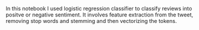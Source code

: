 In this notebook I used logistic regression classifier to classify reviews into positve or negative sentiment. It involves feature extraction from the tweet, removing stop words and stemming and then vectorizing the tokens.
